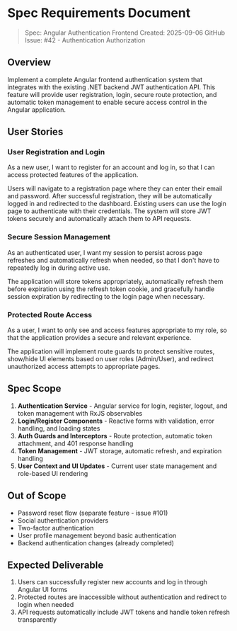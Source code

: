 # Spec Requirements Document

> Spec: Angular Authentication Frontend
> Created: 2025-09-06
> GitHub Issue: #42 - Authentication Authorization

## Overview

Implement a complete Angular frontend authentication system that integrates with the existing .NET backend JWT authentication API. This feature will provide user registration, login, secure route protection, and automatic token management to enable secure access control in the Angular application.

## User Stories

### User Registration and Login

As a new user, I want to register for an account and log in, so that I can access protected features of the application.

Users will navigate to a registration page where they can enter their email and password. After successful registration, they will be automatically logged in and redirected to the dashboard. Existing users can use the login page to authenticate with their credentials. The system will store JWT tokens securely and automatically attach them to API requests.

### Secure Session Management

As an authenticated user, I want my session to persist across page refreshes and automatically refresh when needed, so that I don't have to repeatedly log in during active use.

The application will store tokens appropriately, automatically refresh them before expiration using the refresh token cookie, and gracefully handle session expiration by redirecting to the login page when necessary.

### Protected Route Access

As a user, I want to only see and access features appropriate to my role, so that the application provides a secure and relevant experience.

The application will implement route guards to protect sensitive routes, show/hide UI elements based on user roles (Admin/User), and redirect unauthorized access attempts to appropriate pages.

## Spec Scope

1. **Authentication Service** - Angular service for login, register, logout, and token management with RxJS observables
2. **Login/Register Components** - Reactive forms with validation, error handling, and loading states
3. **Auth Guards and Interceptors** - Route protection, automatic token attachment, and 401 response handling
4. **Token Management** - JWT storage, automatic refresh, and expiration handling
5. **User Context and UI Updates** - Current user state management and role-based UI rendering

## Out of Scope

- Password reset flow (separate feature - issue #101)
- Social authentication providers
- Two-factor authentication
- User profile management beyond basic authentication
- Backend authentication changes (already completed)

## Expected Deliverable

1. Users can successfully register new accounts and log in through Angular UI forms
2. Protected routes are inaccessible without authentication and redirect to login when needed
3. API requests automatically include JWT tokens and handle token refresh transparently